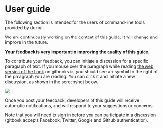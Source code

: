 # User guide

The following section is intended for the users of command-line tools provided by dcmqi.

We are continuously working on the content of this guide. It will change and improve in the future.

**Your feedback is very important in improving the quality of this guide.**

To contribute your feedback, you can initiate a discussion for a specific paragraph of text. If you mouse over the paragraph while reading [the web version of the book]() on gitbooks.io, you should see a **`+`** symbol to the right of the paragraph you are reading. You can click it and initiate a new discussion, as shown in the screenshot below. 

![](assets/feedback_screenshot.jpg)

Once you post your feedback, developers of this guide will receive automatic notifications, and will respond to your suggestions or concerns.

Note that you will need to sign in before you can participate in a discussion (gitbook accepts Facebook, Twitter, Google and Github authentication).

